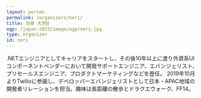 ```yaml
---
layout: person
permalink: /organizers/neri/
title: 池原 大然@
ogp: /japan-2023/image/ogp/neri.jpg
type: organizer
id: neri
---
```

.NETエンジニアとしてキャリアをスタートし、その後10年以上に渡り外資系UIコンポーネントベンダーにおいて開発サポートエンジニア、エバンジェリスト、プリセールスエンジニア、プロダクトマーケティングなどを歴任。
2019年10月よりTwilioに参画し、デベロッパーエバンジェリストとして日本・APAC地域の開発者リレーションを担当。趣味は長距離の散歩とドラクエウォーク、FF14。
